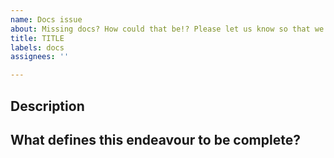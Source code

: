 ```yaml
---
name: Docs issue
about: Missing docs? How could that be!? Please let us know so that we get that reviewed asap
title: TITLE
labels: docs
assignees: ''

---
```


## Description

<!--In the case of missing/erroneous documentation, where is the error? If possible, a link/url would be great! -->

<!--Describe the documentation issue.-->

## What defines this endeavour to be complete?

<!--Create a check list of what you expect to see as part of delivering on the ask--

- [ ] Item 1
- [ ] Item 2
- [ ] ...
